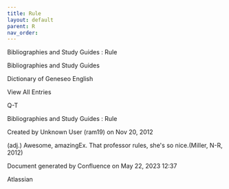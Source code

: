 ```yaml
---
title: Rule
layout: default
parent: R
nav_order:
---
```


Bibliographies and Study Guides : Rule

Bibliographies and Study Guides

Dictionary of Geneseo English

View All Entries

Q-T

Bibliographies and Study Guides : Rule

Created by  Unknown User (ram19) on Nov 20, 2012

(adj.) Awesome, amazingEx. That professor rules, she's so nice.(Miller, N-R, 2012)

Document generated by Confluence on May 22, 2023 12:37

Atlassian
